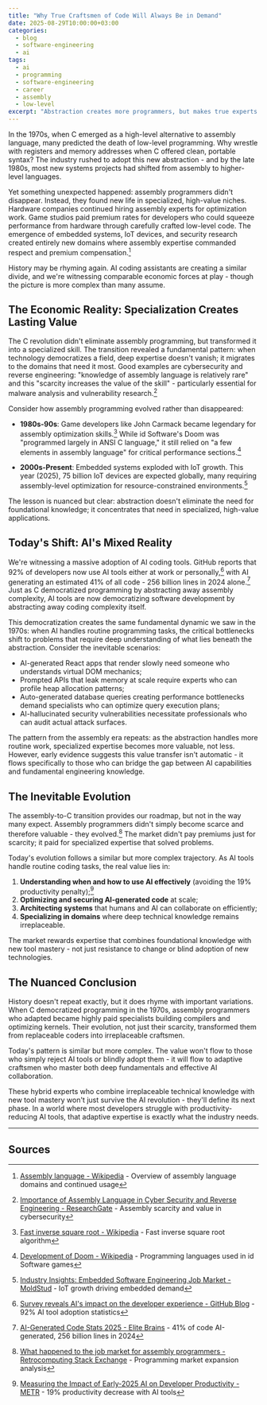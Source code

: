 ```yaml
---
title: "Why True Craftsmen of Code Will Always Be in Demand"
date: 2025-08-29T10:00:00+03:00
categories:
  - blog
  - software-engineering
  - ai
tags:
  - ai
  - programming
  - software-engineering
  - career
  - assembly
  - low-level
excerpt: "Abstraction creates more programmers, but makes true experts scarcer and more valuable."
---
```


In the 1970s, when C emerged as a high-level alternative to assembly language, many predicted the death of low-level programming. Why wrestle with registers and memory addresses when C offered clean, portable syntax? The industry rushed to adopt this new abstraction - and by the late 1980s, most new systems projects had shifted from assembly to higher-level languages.

Yet something unexpected happened: assembly programmers didn't disappear. Instead, they found new life in specialized, high-value niches. Hardware companies continued hiring assembly experts for optimization work. Game studios paid premium rates for developers who could squeeze performance from hardware through carefully crafted low-level code. The emergence of embedded systems, IoT devices, and security research created entirely new domains where assembly expertise commanded respect and premium compensation.[^1]

History may be rhyming again. AI coding assistants are creating a similar divide, and we're witnessing comparable economic forces at play - though the picture is more complex than many assume.

## The Economic Reality: Specialization Creates Lasting Value

The C revolution didn't eliminate assembly programming, but transformed it into a specialized skill. The transition revealed a fundamental pattern: when technology democratizes a field, deep expertise doesn't vanish; it migrates to the domains that need it most. Good examples are cybersecurity and reverse engineering: "knowledge of assembly language is relatively rare" and this "scarcity increases the value of the skill" - particularly essential for malware analysis and vulnerability research.[^7]

Consider how assembly programming evolved rather than disappeared:

- **1980s-90s**: Game developers like John Carmack became legendary for assembly optimization skills.[^4] While id Software's Doom was "programmed largely in ANSI C language," it still relied on "a few elements in assembly language" for critical performance sections.[^3]

- **2000s-Present**: Embedded systems exploded with IoT growth. This year (2025), 75 billion IoT devices are expected globally, many requiring assembly-level optimization for resource-constrained environments.[^9]

The lesson is nuanced but clear: abstraction doesn't eliminate the need for foundational knowledge; it concentrates that need in specialized, high-value applications.

## Today's Shift: AI's Mixed Reality

We're witnessing a massive adoption of AI coding tools. GitHub reports that 92% of developers now use AI tools either at work or personally,[^2] with AI generating an estimated 41% of all code - 256 billion lines in 2024 alone.[^6] Just as C democratized programming by abstracting away assembly complexity, AI tools are now democratizing software development by abstracting away coding complexity itself.

This democratization creates the same fundamental dynamic we saw in the 1970s: when AI handles routine programming tasks, the critical bottlenecks shift to problems that require deep understanding of what lies beneath the abstraction. Consider the inevitable scenarios:

- AI-generated React apps that render slowly need someone who understands virtual DOM mechanics;
- Prompted APIs that leak memory at scale require experts who can profile heap allocation patterns;
- Auto-generated database queries creating performance bottlenecks demand specialists who can optimize query execution plans;
- AI-hallucinated security vulnerabilities necessitate professionals who can audit actual attack surfaces.

The pattern from the assembly era repeats: as the abstraction handles more routine work, specialized expertise becomes more valuable, not less. However, early evidence suggests this value transfer isn't automatic - it flows specifically to those who can bridge the gap between AI capabilities and fundamental engineering knowledge.

## The Inevitable Evolution

The assembly-to-C transition provides our roadmap, but not in the way many expect. Assembly programmers didn't simply become scarce and therefore valuable - they evolved.[^13] The market didn't pay premiums just for scarcity; it paid for specialized expertise that solved problems.

Today's evolution follows a similar but more complex trajectory. As AI tools handle routine coding tasks, the real value lies in:

1. **Understanding when and how to use AI effectively** (avoiding the 19% productivity penalty);[^10]
2. **Optimizing and securing AI-generated code** at scale;
3. **Architecting systems** that humans and AI can collaborate on efficiently;
4. **Specializing in domains** where deep technical knowledge remains irreplaceable.

The market rewards expertise that combines foundational knowledge with new tool mastery - not just resistance to change or blind adoption of new technologies.

## The Nuanced Conclusion

History doesn't repeat exactly, but it does rhyme with important variations. When C democratized programming in the 1970s, assembly programmers who adapted became highly paid specialists building compilers and optimizing kernels. Their evolution, not just their scarcity, transformed them from replaceable coders into irreplaceable craftsmen.

Today's pattern is similar but more complex. The value won't flow to those who simply reject AI tools or blindly adopt them - it will flow to adaptive craftsmen who master both deep fundamentals and effective AI collaboration.

These hybrid experts who combine irreplaceable technical knowledge with new tool mastery won't just survive the AI revolution - they'll define its next phase. In a world where most developers struggle with productivity-reducing AI tools, that adaptive expertise is exactly what the industry needs.

---

## Sources

[^1]: [Assembly language - Wikipedia](https://en.wikipedia.org/wiki/Assembly_language) - Overview of assembly language domains and continued usage
[^2]: [Survey reveals AI's impact on the developer experience - GitHub Blog](https://github.blog/news-insights/research/survey-reveals-ais-impact-on-the-developer-experience/) - 92% AI tool adoption statistics
[^3]: [Development of Doom - Wikipedia](https://en.wikipedia.org/wiki/Development_of_Doom) - Programming languages used in id Software games
[^4]: [Fast inverse square root - Wikipedia](https://en.wikipedia.org/wiki/Fast_inverse_square_root) - Fast inverse square root algorithm
[^5]: [Assembly Language: Is It Useful? Can You Still Get a Job with It? - Dice.com](https://www.dice.com/career-advice/assembly-language-is-it-useful-can-you-still-get-a-job-with-it) - Assembly language salary data ($93,022 median)
[^6]: [AI-Generated Code Stats 2025 - Elite Brains](https://www.elitebrains.com/blog/aI-generated-code-statistics-2025) - 41% of code AI-generated, 256 billion lines in 2024
[^7]: [Importance of Assembly Language in Cyber Security and Reverse Engineering - ResearchGate](https://www.researchgate.net/publication/376170194_Importance_of_Assembly_Language_in_Cyber_Security_and_Reverse_Engineering) - Assembly scarcity and value in cybersecurity
[^8]: [Embedded Systems Engineer Job Outlook - Zippia](https://www.zippia.com/embedded-systems-engineer-jobs/trends/) - 21% growth projection through 2028
[^9]: [Industry Insights: Embedded Software Engineering Job Market - MoldStud](https://moldstud.com/articles/p-industry-insights-embedded-software-engineering-job-market-and-salary-trends) - IoT growth driving embedded demand
[^10]: [Measuring the Impact of Early-2025 AI on Developer Productivity - METR](https://metr.org/blog/2025-07-10-early-2025-ai-experienced-os-dev-study/) - 19% productivity decrease with AI tools
[^11]: [Not So Fast: AI Coding Tools Can Actually Reduce Productivity - Second Thoughts](https://secondthoughts.ai/p/ai-coding-slowdown) - Developer overestimation of AI benefits
[^12]: [Developers want more: 2024 Stack Overflow Developer Survey](https://stackoverflow.blog/2025/01/01/developers-want-more-more-more-the-2024-results-from-stack-overflow-s-annual-developer-survey/) - 70% of developers don't see AI as job threat
[^13]: [What happened to the job market for assembly programmers - Retrocomputing Stack Exchange](https://retrocomputing.stackexchange.com/questions/30314/what-happened-to-the-job-market-for-assembly-programmers-once-high-level-languag) - Programming market expansion analysis
[^14]: [When did compilers start generating optimized code - Retrocomputing Stack Exchange](https://retrocomputing.stackexchange.com/questions/16153/when-did-compilers-start-generating-optimized-code-that-runs-faster-than-an-aver) - C compiler optimization timeline
